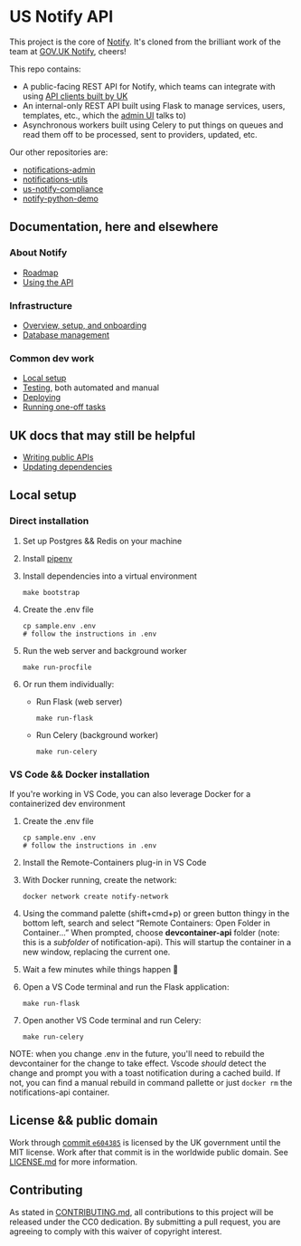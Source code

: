 # US Notify API

This project is the core of [Notify](https://notifications-admin.app.cloud.gov/). It's cloned from the brilliant work of the team at [GOV.UK Notify](https://github.com/alphagov/notifications-api), cheers!

This repo contains:

- A public-facing REST API for Notify, which teams can integrate with using [API clients built by UK](https://www.notifications.service.gov.uk/documentation)
- An internal-only REST API built using Flask to manage services, users, templates, etc., which the [admin UI](http://github.com/18F/notifications-admin) talks to)
- Asynchronous workers built using Celery to put things on queues and read them off to be processed, sent to providers, updated, etc.

Our other repositories are:

- [notifications-admin](https://github.com/GSA/notifications-admin)
- [notifications-utils](https://github.com/GSA/notifications-utils)
- [us-notify-compliance](https://github.com/GSA/us-notify-compliance/)
- [notify-python-demo](https://github.com/GSA/notify-python-demo)

## Documentation, here and elsewhere

### About Notify

- [Roadmap](https://notifications-admin.app.cloud.gov/features/roadmap)
- [Using the API](./docs/api-usage.md)

### Infrastructure

- [Overview, setup, and onboarding](./docs/infra-overview.md)
- [Database management](./docs/database-management.md)

### Common dev work

- [Local setup](#local-setup)
- [Testing](./docs/testing.md), both automated and manual
- [Deploying](./docs/deploying.md)
- [Running one-off tasks](./docs/one-off-tasks.md)

## UK docs that may still be helpful

- [Writing public APIs](docs/writing-public-apis.md)
- [Updating dependencies](https://github.com/alphagov/notifications-manuals/wiki/Dependencies)

## Local setup

### Direct installation

1. Set up Postgres && Redis on your machine

1. Install [pipenv](https://pipenv.pypa.io/en/latest/)

1. Install dependencies into a virtual environment

    `make bootstrap`

1. Create the .env file

    ```
    cp sample.env .env
    # follow the instructions in .env
    ```

1. Run the web server and background worker

    `make run-procfile`

1. Or run them individually:

    * Run Flask (web server)

        `make run-flask`

    * Run Celery (background worker)

        `make run-celery`


### VS Code && Docker installation

If you're working in VS Code, you can also leverage Docker for a containerized dev environment

1. Create the .env file

    ```
    cp sample.env .env
    # follow the instructions in .env
    ```

1. Install the Remote-Containers plug-in in VS Code

1. With Docker running, create the network:

    `docker network create notify-network`

1. Using the command palette (shift+cmd+p) or green button thingy in the bottom left, search and select “Remote Containers: Open Folder in Container...” When prompted, choose **devcontainer-api** folder (note: this is a *subfolder* of notification-api). This will startup the container in a new window, replacing the current one.

1. Wait a few minutes while things happen 🍵

1. Open a VS Code terminal and run the Flask application:

    `make run-flask`

1. Open another VS Code terminal and run Celery:

    `make run-celery`

NOTE: when you change .env in the future, you'll need to rebuild the devcontainer for the change to take effect. Vscode _should_ detect the change and prompt you with a toast notification during a cached build. If not, you can find a manual rebuild in command pallette or just `docker rm` the notifications-api container.

## License && public domain

Work through [commit `e604385`](https://github.com/GSA/notifications-api/commit/e604385e0cf4c2ab8c6451b7120ceb196cce21b5) is licensed by the UK government until the MIT license. Work after that commit is in the worldwide public domain. See [LICENSE.md](./LICENSE.md) for more information.

## Contributing

As stated in [CONTRIBUTING.md](CONTRIBUTING.md), all contributions to this project will be released under the CC0 dedication. By submitting a pull request, you are agreeing to comply with this waiver of copyright interest.
